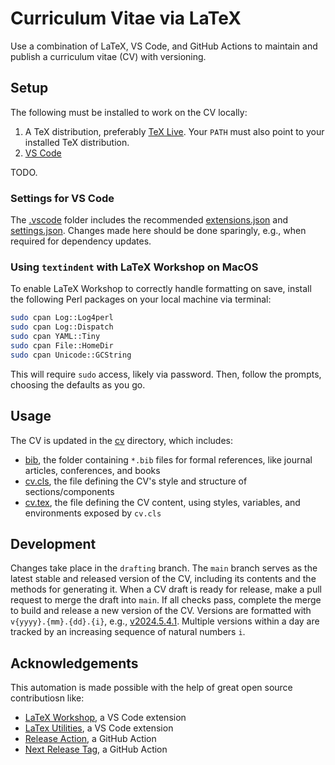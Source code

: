 # Curriculum Vitae via LaTeX

Use a combination of LaTeX, VS Code, and GitHub Actions to maintain and publish a curriculum vitae (CV) with versioning.

## Setup

The following must be installed to work on the CV locally:

1. A TeX distribution, preferably [TeX Live](https://www.tug.org/texlive/). Your `PATH` must also point to your installed TeX distribution.
2. [VS Code](https://code.visualstudio.com/)

TODO.

### Settings for VS Code

The [.vscode](.vscode/) folder includes the recommended [extensions.json](.vscode/extensions.json) and [settings.json](.vscode/settings.json). Changes made here should be done sparingly, e.g., when required for dependency updates.

### Using `textindent` with LaTeX Workshop on MacOS

To enable LaTeX Workshop to correctly handle formatting on save, install the following Perl packages on your local machine via terminal:

```sh
sudo cpan Log::Log4perl
sudo cpan Log::Dispatch
sudo cpan YAML::Tiny
sudo cpan File::HomeDir
sudo cpan Unicode::GCString
```

This will require `sudo` access, likely via password. Then, follow the prompts, choosing the defaults as you go.

## Usage

The CV is updated in the [cv](cv/) directory, which includes:

- [bib](cv/bib), the folder containing `*.bib` files for formal references, like journal articles, conferences, and books
- [cv.cls](cv/cv.cls), the file defining the CV's style and structure of sections/components
- [cv.tex](cv/cv.tex), the file defining the CV content, using styles, variables, and environments exposed by `cv.cls`

## Development

Changes take place in the `drafting` branch. The `main` branch serves as the latest stable and released version of the CV, including its contents and the methods for generating it. When a CV draft is ready for release, make a pull request to merge the draft into `main`. If all checks pass, complete the merge to build and release a new version of the CV. Versions are formatted with `v{yyyy}.{mm}.{dd}.{i}`, e.g., [v2024.5.4.1](https://github.com/aridyckovsky/cv/releases/tag/v2024.5.4.1). Multiple versions within a day are tracked by an increasing sequence of natural numbers `i`.

## Acknowledgements

This automation is made possible with the help of great open source contributiosn like:

- [LaTeX Workshop](https://github.com/James-Yu/LaTeX-Workshop), a VS Code extension
- [LaTex Utilities](https://github.com/tecosaur/LaTeX-Utilities), a VS Code extension
- [Release Action](https://github.com/ncipollo/release-action), a GitHub Action
- [Next Release Tag](https://github.com/amitsingh-007/next-release-tag), a GitHub Action
